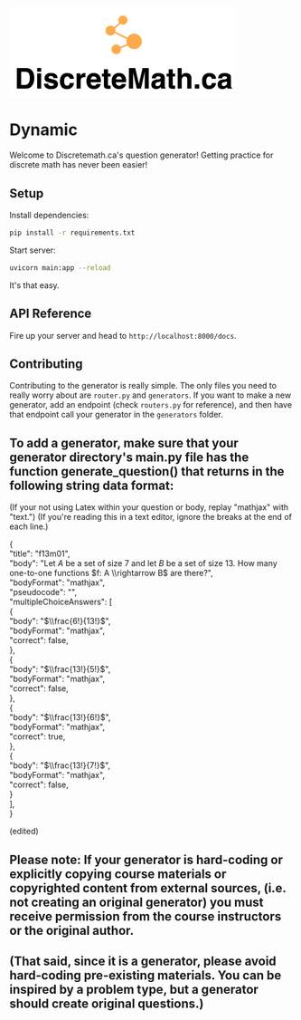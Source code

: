 <img src="../docs/logo.png" width="400px">


# Dynamic

Welcome to Discretemath.ca's question generator! Getting practice for discrete math has never been easier!

## Setup

Install dependencies:
```bash
pip install -r requirements.txt
```

Start server:
```bash
uvicorn main:app --reload
```

It's that easy.

## API Reference

Fire up your server and head to `http://localhost:8000/docs`.

## Contributing

Contributing to the generator is really simple. The only files you need to really worry about are `router.py` and `generators`. If you want to make a new generator, add an endpoint (check `routers.py` for reference), and then have that endpoint call your generator in the `generators` folder.

## To add a generator, make sure that your generator directory's main.py file has the function generate_question() that returns in the following string data format:
(If your not using Latex within your question or body, replay "mathjax" with "text.")
(If you're reading this in a text editor, ignore the breaks at the end of each line.)

 {<br>
     "title": "f13m01", <br>
     "body": "Let $A$ be a set of size 7 and let $B$ be a set of size 13. How many one-to-one functions $f: A \\rightarrow B$ are there?", <br>
     "bodyFormat": "mathjax", <br>
     "pseudocode": "", <br>
     "multipleChoiceAnswers": [ <br>
         { <br>
             "body": "$\\frac{6!}{13!}$", <br>
             "bodyFormat": "mathjax", <br>
             "correct": false, <br>
         }, <br>
         { <br>
             "body": "$\\frac{13!}{5!}$", <br>
             "bodyFormat": "mathjax", <br>
             "correct": false, <br>
         }, <br>
         { <br>
             "body": "$\\frac{13!}{6!}$", <br>
             "bodyFormat": "mathjax", <br>
             "correct": true, <br>
         }, <br>
         { <br>
             "body": "$\\frac{13!}{7!}$", <br>
             "bodyFormat": "mathjax", <br>
             "correct": false, <br>
         } <br>
     ], <br>
 } <br>
 
 (edited)

## Please note: If your generator is hard-coding or explicitly copying course materials or copyrighted content from external sources, (i.e. not creating an original generator) you must receive permission from the course instructors or the original author.
## (That said, since it is a generator, please avoid hard-coding pre-existing materials. You can be inspired by a problem type, but a generator should create original questions.)
